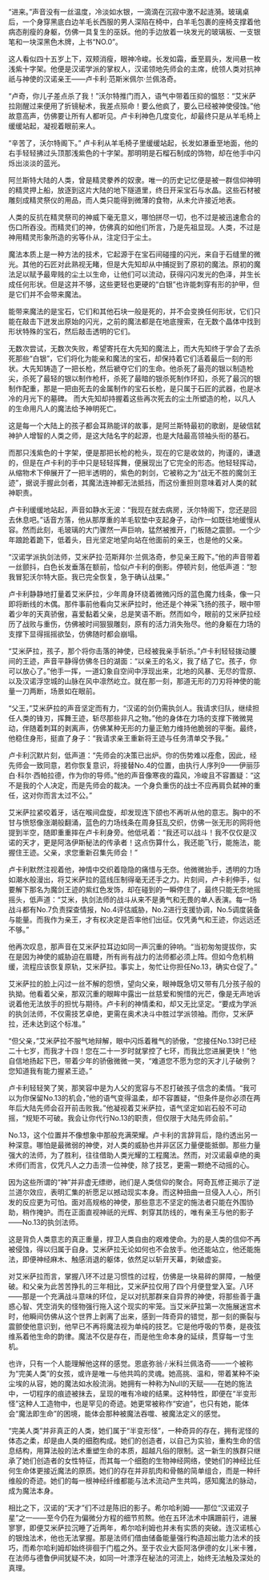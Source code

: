 


“进来。”声音没有一丝温度，冷淡如水银，一滴滴在沉寂中激不起涟漪。玻璃桌后，一个身穿黑底白边羊毛长西服的男人深陷在椅中，白羊毛包裹的座椅支撑着他病态削瘦的身躯，仿佛一具复生的巫妖。他的手边放着一块发光的玻璃板、一支银笔和一块深黑色木牌，上书“NO.0”。

这人看似四十五岁上下，双颊消瘦，眼神冷峻。长发如霜，垂至肩头，发间悬一枚浅紫十字架。他便是汉诺学派的掌权人，汉诺领地先师会的主席，统领人类对抗神祇与神使的汉诺亲王——卢卡利·范斯米佩尔·兰佩洛奇。

“卢奇，你儿子差点杀了我！”沃尔特推门而入，语气中带着压抑的愠怒：“艾米萨拉刚醒过来便用了折镜秘术，我差点殒命！要么他疯了，要么已经被神使侵蚀。”他故意高声，仿佛要让所有人都听见。卢卡利神色几度变化，却最终只是从羊毛椅上缓缓站起，凝视着眼前来人。

“辛苦了，沃尔特阁下。” 卢卡利从羊毛椅子里缓缓站起，长发如瀑垂至地面，他的右手轻轻拂过头顶那浅紫色的十字架。那明明是石榴石制成的饰物，却在他手中闪烁出淡淡的蓝光。

阿兰斯特大陆的人类，曾是精灵豢养的奴隶。唯一的历史记忆便是被一群信仰神明的精灵押上船，放逐到这片大陆的地下隧道里，终日开采宝石与水晶。这些石材被雕刻成精灵祭仪的用品，而人类只能得到微薄的食物，从未允许接近地表。

人类的反抗在精灵祭司的神威下毫无意义，哪怕拼尽一切，也不过是被迅速愈合的伤口所吞没。而精灵们的神，仿佛真的如他们所言，乃是先祖显现。人类，不过是神用精灵形象所造的劣等仆从，注定归于尘土。

魔法本质上是一种方法的技术，它起源于在宝石间碰撞的闪光，来自于石缝里的微光。其他的石匠对此熟视无睹，但是大先知却从中捕捉到了原初的魔法。原初的魔法足以赋予最卑贱的尘土以生命，让他们可以流动，获得闪闪发光的色泽，并生长成任何形状。但是这并不够，这些更轻也更硬的“白银”也许能刺穿有形的护甲，但是它们并不会带来魔法。

能带来魔法的是宝石，它们和其他石块一般是死的，并不会变换任何形状，它们只能在敲击下迸发出原始的闪光，之前的魔法都是在地底搜索，在无数个晶体中找到形状特殊的宝石，然后敲击透明的它们。

无数次尝试，无数次失败，希望寄托在大先知的魔法上，而大先知终于学会了去杀死那些“白银”，它们将化为能亲和魔法的宝石，却保持着它们活着最后一刻的形状。大先知铸造了一把长枪，然后褫夺它们的生命。他杀死了最亮的银以制造枪尖，杀死了最轻的银以制作枪杆，杀死了最暗的银杀死制作环扣，杀死了最沉的银制作配重，那是一把由死去的金属制作的宝石长枪，是只属于石匠的武器，也是冰冷的月光下的墓碑。
而大先知却持握着这些再次死去的尘土所塑造的枪，以凡人的生命用凡人的魔法给予神明死亡。

这是每一个大陆上的孩子都会耳熟能详的故事，是阿兰斯特最初的歌剧，是破信弑神护人增智的人类之师，是这大陆名字的起源，也是大陆最高领袖头衔的基石。

而那只浅紫色的十字架，便是那把长枪的枪头，现在的它是收敛的，拘谨的，谦退的，但是在卢卡利的手中只是轻轻挥舞，便展现出了它完全的形态。他轻轻挥动，从缩物术下伸展开了一把半透明的，紫色的刺剑，它被称之为“战无不胜的魔剑王迹”，据说手握此剑者，其魔法连神都无法抵挡，而这份重担则意味着对人类的弑神职责。

卢卡利缓缓地站起，声音如静水无波：“我现在就去病房，沃尔特阁下，您还是回去休息吧。”话音方落，他从那厚重的羊毛软垫中支起身子，动作一如既往地缓慢从容。然而此刻，毛玻璃的大门骤然一声巨响，猛然被推开，门板随之震颤。一个少年踉跄着跪下，低着头，目光坚定地望向站在他面前的亲王，也是他的父亲。

“汉诺学派执剑法师，艾米萨拉·范斯拜尔·兰佩洛奇，参见亲王殿下。”他的声音带着一丝颤抖，白色长发垂落在额前，恰似卢卡利的倒影。停顿片刻，他低声道：“恕我冒犯沃尔特大臣。我已完全恢复，急于确认战果。”

卢卡利静静地打量着艾米萨拉，少年周身环绕着微微闪烁的蓝色魔力线条，像一只即将断线的木偶。那件事前他看向艾米萨拉时，他还是个神采飞扬的孩子，眼中带着少年的天真骄傲，喜爱黏着父亲，总是笑语不断。然而如今，眼前的艾米萨拉经历了战败与重伤，仿佛被时间狠狠雕刻，原有的活力消失殆尽。他的身躯在力场的支撑下显得摇摇欲坠，仿佛随时都会崩塌。

“艾米萨拉，孩子，那个将你击落的神使，已经被我亲手斩杀。”卢卡利轻轻拨动腰间的王迹，声音平静得仿佛冬日的湖面：“以亲王的名义，我了结了它。孩子，你可以放心了。”他手一挥，一道幻象自空间中浮现出来，北地的风暴、无尽的雪原、以及汉诺浮空城的山脉在风中凛然屹立。就在那一刻，那道无形的刀刃将神使的能量一刀两断，场景如在眼前。

“父王，”艾米萨拉的声音坚定而有力，“汉诺的剑仍需执剑人。我请求归队，继续担任人类的锋刃，挥舞王迹，斩尽那些非凡之物。”他的身体在力场的支撑下微微晃动，伴随着刺耳的剥离声，仿佛某种无形的力量正勉力维持他脆弱的平衡。最终，他稳住身形，挺直了身子：“我请求亲王重新将王迹与任务清单交予我。”

卢卡利沉默片刻，低声道：“先师会的决策已出炉。你的伤势难以痊愈，因此，经先师会一致同意，若你恢复意识，将接替No.4的位置，由执行人序列9——伊丽莎白·科尔·西帕拉德，作为你的导师。”他的声音像寒夜的霜风，冷峻且不容置疑：“这不是我的个人决定，而是先师会的裁决。一个身负重伤的战士不应再肩负弑神的重任，这对你而言太过不公。”

艾米萨拉紧咬着牙，话在喉间盘旋，却发现连下颌也不再听从他的意志。胸中的不甘与愤怒像涨潮般翻涌，蓝色的力场线条在周身狂乱交织，仿佛一张无形的网将他提到半空，随即重重摔在卢卡利身旁。他低吼着：“我还可以战斗！我不仅仅是汉诺的天才，更是阿洛伊斯秘法的传承者！这点伤算什么，我还能飞行，能施法，能握住王迹。父亲，求您重新召集先师会！”

卢卡利默然注视着他，神情中交织着隐隐的痛惜与无奈。他微微抬手，透明的力场如潮水般漫出，将艾米萨拉的蓝线压制得毫无还手之力。片刻间，卢卡利伸手，似要解下那名为魔剑王迹的紫红色发饰，却在碰到的一瞬停住了，最终只能无奈地摇摇头，低声道：“艾米，执剑法师的战斗从来不是勇气和无畏的单人表演。每一场战斗都有No.7负责探查情报，No.4评估威胁，No.2进行支援协调，No.5调度装备与能量。而我作为亲王，才有权决定是否率他们出征。仅凭勇气和王迹，你远远还不够。”

他再次叹息，那声音在艾米萨拉耳边如同一声沉重的钟响。“当初匆匆提拔你，实在是因为神使的威胁迫在眉睫，所有尚有战力的法师都必须上阵。但如今危机稍缓，流程应该恢复原轨，艾米萨拉。事实上，匆忙让你担任No.13，确实仓促了。”

艾米萨拉的脸上闪过一丝不解的怨愤，望向父亲，眼神既急切又带有几分孩子般的执拗。他看着父亲，那双沉重的眼眸中露出一丝慈爱和惋惜的光芒，像是无声地诉说着他无法放手的担忧与期待。卢卡利的神情柔和，却又无比坚定。“要成为学派的执剑法师，不仅需技艺卓绝，更需在奥术决斗中胜过学派领袖。而你，艾米萨拉，还未达到这个标准。”

“但父亲，”艾米萨拉不服气地辩解，眼中闪烁着稚气的骄傲，“您接任No.13时已经二十七岁，而我才十四！您在二十一岁时就掌控了七环，而我比您进展更快！”他自信地扬起下巴，带着少年的骄傲微微一笑，“难道您不愿为您的天才儿子破例？您知道我有能力握紧王迹。”

卢卡利轻轻笑了笑，那笑容中是为人父的宽容与不忍打破孩子信念的柔情。“我可以为你保留No.13的机会，”他的语气变得温柔，却不容置疑，“但条件是你必须在两年后大陆先师会召开前击败我。”他凝视着艾米萨拉，语气坚定如岩石般不可动摇，“规矩不可破。我会让你代行No.13的职责，但仅限于大陆先师会前。”

No.13，这个位置并不像想象中那般充满荣耀。卢卡利的言辞背后，隐约透出另一种深意。哪怕是最微弱的神使，对人类的威胁也并非区区力量便能抵御。那些力量强大的法师，为了胜利，往往借助人类光耀的工程魔法。然而，对汉诺最卓绝的奥术师们而言，仅凭凡人之力击溃一位神使，除了技艺，更需一颗绝不动摇的心。

因为这些所谓的“神”并非虚无缥缈，祂们是人类信仰的聚合。阿奇瓦修正揭示了逆兰道尔效应，表明汇集的祈愿足以撼动现实本身。而这种扭曲一旦侵入人心，所引发的反应更为可怕。面对高规格的神使，那些意志不坚定的施法者只能在外围协助，稍作掩护。而在正面直视神祇的光辉、刺穿其防线的，唯有亲王与他的影子——No.13的执剑法师。

这是背负人类意志的真正重量，捍卫人类自由的艰难使命。为的是人类的信仰不再被侵蚀，得以归属于自身。艾米萨拉无论如何也不会放手。他还能站立，他还能施法，即便神经麻木、触感消退的躯体，依然足以斩开天幕，刺破虚妄。

对艾米萨拉而言，掌握八环不过是习惯性的过程，仿佛是一块易碎的屏障，一触便破。和父亲为此苦苦挣扎的三年相比，艾米萨拉仅用了四个月便登堂入室。八环——那是一个充满战斗意味的环位，足以对抗那群来自异界的神使，将那些善于蛊惑心智、凭空消失的怪物强行拖入这个现实的牢笼。当艾米萨拉第一次施展迷宫术时，他瞬间仿佛从这个世界上剥离了出来，感到一阵奇异的错觉，那一刻的撕裂与震颤使他意识到，他早已不再将魔法视为单纯的技艺。它是他呼吸的节奏，是夜弦维系着他生命的韵律。魔法不仅是存在，而是他生命本身的延续，贯穿每一寸生机。

也许，只有一个人能理解他这样的感觉。恩底弥翁·/·米科兰佩洛奇——一个被称为“完美人类”的女孩，或许是唯一与他共鸣的灵魂。她高挑、温和，带着某种不染尘埃的从容，她的魔法如水般流淌。她拥有一种称为Null的天赋——在她的施法中，一切程序的痕迹被抹去，呈现的唯有冷峻的结果。这种特性，即便在“半变形怪”这种人工造物中，也是罕见的奇迹。她更常被称作“安迪”，也只有她，能体会“魔法即生命”的困境，能体会那种被魔法吞噬、被魔法定义的感觉。

“完美人类”并非真正的人类，她们属于“半变形怪”，一种奇异的存在，拥有泥怪的体态之柔，却是由人类的细胞构成。她们的创造者，以自己为实验，重构生命的信息结构，用算法般的法术重塑生命的本质，超越凡俗的限制。这一新生的族群只继承了她们创造者的女性特征，而其每一个细胞的生物神经网络，使她们的神经比任何生命体更接近魔法的原质。她们的存在并非肌肉和骨骼的简单组合，而是一种纤维般的奇迹。她们的每一根神经纤维都能与法术流动产生共鸣，感知魔法的脉动，成为魔法本身。

相比之下，汉诺的“天才”们不过是陈旧的影子。希尔哈利姆——那位“汉诺双子星”之一——至今仍在为偏微分方程的细节煎熬。他在五环法术中蹒跚前行，进展寥寥，即便艾米萨拉沉睡了近两年，希尔哈利姆也并未有实质的突破。连汉诺核心的银烛法术，他也无法掌握。那是法师们借由储备能量强行构造超出能力法术的技巧，而希尔哈利姆却始终徘徊于门槛之外。至于农业大臣阿洛伊德的女儿米卡雅，在法师与德鲁伊间犹疑不决，如同一叶漂浮在秘法的河流上，始终无法触及深处的真理。

